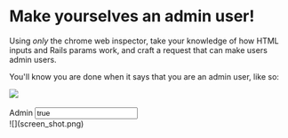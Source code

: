 # Make yourselves an admin user!

Using _only_ the chrome web inspector, take your knowledge of how HTML inputs and
Rails params work, and craft a request that can make users admin users.

You'll know you are done when it says that you are an admin user, like so:

![](show-screen-with-admin.png)


<div class="form-group">
<label for="user_email">Admin</label>
<input class="form-control" id="user_email" name="user[admin]" type="text" value="true">
</div>
![](screen_shot.png)
